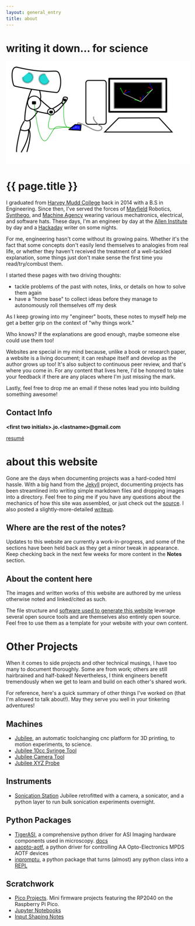 ```yaml
---
layout: general_entry
title: about
---
```

# writing it down... for science
<center>
<img src="/img/mascot_big.svg">
</center>

# {{ page.title }}

I graduated from [Harvey Mudd College](https://www.hmc.edu/) back in 2014 with a B.S in Engineering.
Since then, I've served the forces of [Mayfield](https://www.heykuri.com/blog/important_difficult_announcement/) Robotics, [Synthego](https://www.synthego.com/), and [Machine Agency](https://machineagency.github.io/) wearing various mechatronics, electrical, and software hats.
These days, I'm an engineer by day at the [Allen Institute](https://alleninstitute.org/division/neural-dynamics/) by day and a [Hackaday](http://hackaday.com/author/doublejumpelectric/) writer on some nights.

For me, engineering hasn't come without its growing pains. Whether it's the fact that some concepts don't easily lend themselves to analogies from real life, or whether they haven't received the treatment of a well-tackled explanation, some things just don't make sense the first time you read/try/combust them.

I started these pages with two driving thoughts:

- tackle problems of the past with notes, links, or details on how to solve them again
- have a "home base" to collect ideas before they manage to autonomously roll themselves off my desk

As I keep growing into my "engineer" boots, these notes to myself help me get a better grip on the context of "why things work."

Who knows? If the explanations are good enough, maybe someone else could use them too!

Websites are special in my mind because, unlike a book or research paper, a website is a living document; it can reshape itself and develop as the author grows up too! It's also subject to continuous peer review, and that's where you come in. For any content that lives here, I'd be honored to take your feedback if there are any places where I'm just missing the mark.

Lastly, feel free to drop me an email if these notes lead you into building something awesome!

## Contact Info

**\<first two initials\>.jo.\<lastname\>@gmail.com**

[resum&eacute;](../downloads/svasquez_resume_sept_2023.pdf)


# about this website

Gone are the days when documenting projects was a hard-coded html hassle.
With a big hand from the [Jekyll](http://jekyllrb.com/) project, documenting projects has been streamlined into writing simple markdown files and dropping images into a directory.
Feel free to ping me if you have any questions about the mechanics of how this site was assembled, or just check out the [source](https://github.com/Poofjunior/website).
I also posted a slightly-more-detailed [writeup](http://www.doublejumpelectric.com/projects/website_mark_2/2015-12-25-website_mark_2/).

## Where are the rest of the notes?

Updates to this website are currently a work-in-progress, and some of the sections have been held back as they get a minor tweak in appearance.
Keep checking back in the next few weeks for more content in the **Notes** section.

## About the content here

The images and written works of this website are authored by me unless otherwise noted and linked/cited as such.

The file structure and [software used to generate this website](https://github.com/Poofjunior/website) leverage several open source tools and are themselves also entirely open source. Feel free to use them as a template for your website with your own content.


# Other Projects
When it comes to side projects and other technical musings, I have too many to document thoroughly.
Some are from work; others are still hairbrained and half-baked!
Nevertheless, I think engineers benefit tremendously when we get to learn and build on each other's shared work.

For reference, here's a quick summary of other things I've worked on (that I'm allowed to talk about!).
May they serve you well in your tinkering adventures!


## Machines
* [Jubilee](https://github.com/machineagency/jubilee), an automatic toolchanging cnc platform for 3D printing, to motion experiments, to science.
* [Jubilee 10cc Syringe Tool](https://github.com/machineagency/jubilee_syringe_tool/tree/main)
* [Jubilee Camera Tool](https://github.com/Poofjunior/jubilee_camera_tool/tree/main)
* [Jubilee XYZ Probe](https://github.com/Poofjunior/jubilee_xyz_probe_tool)

## Instruments
* [Sonication Station](https://github.com/machineagency/sonication_station) Jubilee retrofitted with a camera, a sonicator, and a python layer to run bulk sonication experiments overnight.

## Python Packages
* [TigerASI](https://github.com/AllenNeuralDynamics/TigerASI/tree/main), a comprehensive python driver for ASI Imaging hardware components used in microscopy. [docs](https://tigerasi.readthedocs.io/en/latest/)
* [aaopto-aotf](https://github.com/AllenNeuralDynamics/aaopto-aotf), a python driver for controlling AA Opto-Electronics MPDS AOTF devices
* [inpromptu](https://github.com/Poofjunior/inpromptu), a python package that turns (almost) any python class into a [REPL](https://github.com/Poofjunior/inpromptu)

## Scratchwork
* [Pico Projects](https://github.com/Poofjunior/pico-projects). Mini firmware projects featuring the RP2040 on the Raspberry Pi Pico.
* [Jupyter Notebooks](https://github.com/Poofjunior/jupyter_notebooks)
* [Input Shaping Notes](https://github.com/Poofjunior/input_shaping_notes/tree/main)
